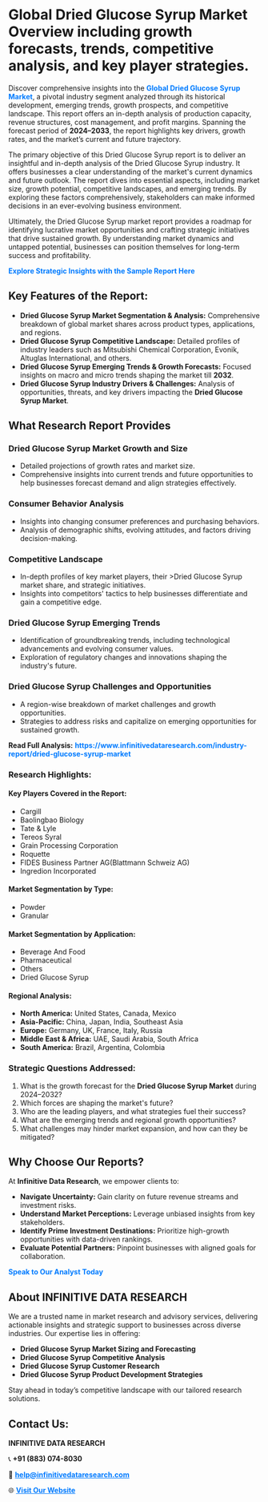 <h1>Global Dried Glucose Syrup Market Overview including growth forecasts, trends, competitive analysis, and key player strategies.</h1>
<p>
Discover comprehensive insights into the 
<a href="https://www.infinitivedataresearch.com/industry-report/dried-glucose-syrup-market" rel="dofollow" style="color: #007BFF; text-decoration: none;"><strong>Global Dried Glucose Syrup Market</strong></a>, a pivotal industry segment analyzed through its historical development, emerging trends, growth prospects, and competitive landscape. This report offers an in-depth analysis of production capacity, revenue structures, cost management, and profit margins. Spanning the forecast period of <strong>2024–2033</strong>, the report highlights key drivers, growth rates, and the market’s current and future trajectory.
</p>
<p>
The primary objective of this Dried Glucose Syrup report is to deliver an insightful and in-depth analysis of the Dried Glucose Syrup industry. It offers businesses a clear understanding of the market's current dynamics and future outlook. The report dives into essential aspects, including market size, growth potential, competitive landscapes, and emerging trends. By exploring these factors comprehensively, stakeholders can make informed decisions in an ever-evolving business environment.
</p>
<p>
Ultimately, the Dried Glucose Syrup market report provides a roadmap for identifying lucrative market opportunities and crafting strategic initiatives that drive sustained growth. By understanding market dynamics and untapped potential, businesses can position themselves for long-term success and profitability.
</p>
<p>
<a href="https://www.infinitivedataresearch.com/request-sample/reportId=102588" style="color: #007BFF; text-decoration: none;"><strong>Explore Strategic Insights with the Sample Report Here</strong></a>
</p>

<h2>Key Features of the Report:</h2>
<ul>
<li><strong>Dried Glucose Syrup Market Segmentation & Analysis:</strong> Comprehensive breakdown of global market shares across product types, applications, and regions.</li>
<li><strong>Dried Glucose Syrup Competitive Landscape:</strong> Detailed profiles of industry leaders such as Mitsubishi Chemical Corporation, Evonik, Altuglas International, and others.</li>
<li><strong>Dried Glucose Syrup Emerging Trends & Growth Forecasts:</strong> Focused insights on macro and micro trends shaping the market till <strong>2032</strong>.</li>
<li><strong>Dried Glucose Syrup Industry Drivers & Challenges:</strong> Analysis of opportunities, threats, and key drivers impacting the <strong>Dried Glucose Syrup Market</strong>.</li>
</ul>

<h2>What Research Report Provides</h2>
<h3>Dried Glucose Syrup Market Growth and Size</h3>
<ul>
<li>Detailed projections of growth rates and market size.</li>
<li>Comprehensive insights into current trends and future opportunities to help businesses forecast demand and align strategies effectively.</li>
</ul>

<h3>Consumer Behavior Analysis</h3>
<ul>
<li>Insights into changing consumer preferences and purchasing behaviors.</li>
<li>Analysis of demographic shifts, evolving attitudes, and factors driving decision-making.</li>
</ul>

<h3>Competitive Landscape</h3>
<ul>
<li>In-depth profiles of key market players, their >Dried Glucose Syrup market share, and strategic initiatives.</li>
<li>Insights into competitors' tactics to help businesses differentiate and gain a competitive edge.</li>
</ul>

<h3>Dried Glucose Syrup Emerging Trends</h3>
<ul>
<li>Identification of groundbreaking trends, including technological advancements and evolving consumer values.</li>
<li>Exploration of regulatory changes and innovations shaping the industry's future.</li>
</ul>

<h3>Dried Glucose Syrup Challenges and Opportunities</h3>
<ul>
<li>A region-wise breakdown of market challenges and growth opportunities.</li>
<li>Strategies to address risks and capitalize on emerging opportunities for sustained growth.</li>
</ul>
<p><strong>Read Full Analysis:</strong> <a href="https://www.infinitivedataresearch.com/industry-report/dried-glucose-syrup-market" rel="dofollow" style="color: #007BFF; text-decoration: none;"><strong>https://www.infinitivedataresearch.com/industry-report/dried-glucose-syrup-market</strong></a></p>
<h3>Research Highlights:</h3>
<h4>Key Players Covered in the Report:</h4>
<ul><li>Cargill</li><li>Baolingbao Biology</li><li>Tate &amp; Lyle</li><li>Tereos Syral</li><li>Grain Processing Corporation</li><li>Roquette</li><li>FIDES Business Partner AG(Blattmann Schweiz AG)</li><li>Ingredion Incorporated</li></ul>
<h4>Market Segmentation by Type:</h4>
<ul><li>Powder</li><li>Granular</li></ul>
<h4>Market Segmentation by Application:</h4>
<ul><li>Beverage And Food</li><li>Pharmaceutical</li><li>Others</li><li>Dried Glucose Syrup</li></ul>

<h4>Regional Analysis:</h4>
<ul>
<li><strong>North America:</strong> United States, Canada, Mexico</li>
<li><strong>Asia-Pacific:</strong> China, Japan, India, Southeast Asia</li>
<li><strong>Europe:</strong> Germany, UK, France, Italy, Russia</li>
<li><strong>Middle East & Africa:</strong> UAE, Saudi Arabia, South Africa</li>
<li><strong>South America:</strong> Brazil, Argentina, Colombia</li>
</ul>

<h3>Strategic Questions Addressed:</h3>
<ol>
<li>What is the growth forecast for the <strong>Dried Glucose Syrup Market</strong> during 2024–2032?</li>
<li>Which forces are shaping the market's future?</li>
<li>Who are the leading players, and what strategies fuel their success?</li>
<li>What are the emerging trends and regional growth opportunities?</li>
<li>What challenges may hinder market expansion, and how can they be mitigated?</li>
</ol>

<h2>Why Choose Our Reports?</h2>
<p>At <strong>Infinitive Data Research</strong>, we empower clients to:</p>
<ul>
<li><strong>Navigate Uncertainty:</strong> Gain clarity on future revenue streams and investment risks.</li>
<li><strong>Understand Market Perceptions:</strong> Leverage unbiased insights from key stakeholders.</li>
<li><strong>Identify Prime Investment Destinations:</strong> Prioritize high-growth opportunities with data-driven rankings.</li>
<li><strong>Evaluate Potential Partners:</strong> Pinpoint businesses with aligned goals for collaboration.</li>
</ul>
<p><a href="https://www.infinitivedataresearch.com/industry-report/dried-glucose-syrup-market" rel="dofollow" style="color: #007BFF; text-decoration: none;"><strong>Speak to Our Analyst Today</strong></a></p>

<h2>About INFINITIVE DATA RESEARCH</h2>
<p>We are a trusted name in market research and advisory services, delivering actionable insights and strategic support to businesses across diverse industries. Our expertise lies in offering:</p>
<ul>
<li><strong>Dried Glucose Syrup Market Sizing and Forecasting</strong></li>
<li><strong>Dried Glucose Syrup Competitive Analysis</strong></li>
<li><strong>Dried Glucose Syrup Customer Research</strong></li>
<li><strong>Dried Glucose Syrup Product Development Strategies</strong></li>
</ul>
<p>Stay ahead in today’s competitive landscape with our tailored research solutions.</p>

<h2>Contact Us:</h2>
<p><strong>INFINITIVE DATA RESEARCH</strong></p>
<p>📞 <strong>+91 (883) 074-8030</strong></p>
<p>📧 <strong><a href="mailto:help@infinitivedataresearch.com" style="color: #007BFF;">help@infinitivedataresearch.com</a></strong></p>
<p>🌐 <strong><a href="https://www.infinitivedataresearch.com" rel="dofollow" style="color: #007BFF;">Visit Our Website</a></strong></p>